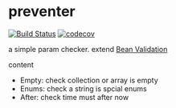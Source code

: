 # preventer

[![Build Status](https://travis-ci.org/yannxia/preventer.svg?branch=master)](https://travis-ci.org/yannxia/preventer)
[![codecov](https://codecov.io/gh/yannxia/preventer/branch/master/graph/badge.svg)](https://codecov.io/gh/yannxia/preventer)


a simple param checker. extend [Bean Validation](http://beanvalidation.org/)

content

- Empty: check collection or array is empty
- Enums: check a string is spcial enums
- After: check time must after now